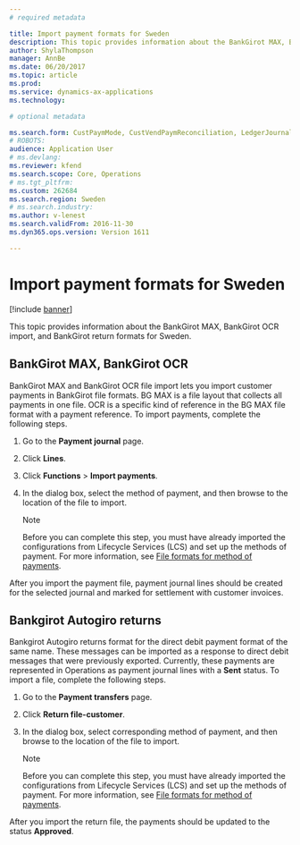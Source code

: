 ```yaml
---
# required metadata

title: Import payment formats for Sweden
description: This topic provides information about the BankGirot MAX, BankGirot OCR import, and BankGirot return formats for Sweden.
author: ShylaThompson
manager: AnnBe
ms.date: 06/20/2017
ms.topic: article
ms.prod: 
ms.service: dynamics-ax-applications
ms.technology: 

# optional metadata

ms.search.form: CustPaymMode, CustVendPaymReconciliation, LedgerJournalTransCustPaym, VendPaymMode
# ROBOTS: 
audience: Application User
# ms.devlang: 
ms.reviewer: kfend
ms.search.scope: Core, Operations
# ms.tgt_pltfrm: 
ms.custom: 262684
ms.search.region: Sweden
# ms.search.industry: 
ms.author: v-lenest
ms.search.validFrom: 2016-11-30
ms.dyn365.ops.version: Version 1611

---
```


# Import payment formats for Sweden

[!include [banner](../includes/banner.md)]

This topic provides information about the BankGirot MAX, BankGirot OCR import, and BankGirot return formats for Sweden.

BankGirot MAX, BankGirot OCR
----------------------------

BankGirot MAX and BankGirot OCR file import lets you import customer payments in BankGirot file formats. BG MAX is a file layout that collects all payments in one file. OCR is a specific kind of reference in the BG MAX file format with a payment reference. To import payments, complete the following steps.

1. Go to the **Payment journal** page.
2. Click **Lines**.
3. Click **Functions** &gt; **Import payments**.
4. In the dialog box, select the method of payment, and then browse to the location of the file to import.

   > [!NOTE]
   >  Before you can complete this step, you must have already imported the configurations from Lifecycle Services (LCS) and set up the methods of payment. For more information, see [File formats for method of payments](emea-select-file-formats-for-the-method-of-payments.md).

After you import the payment file, payment journal lines should be created for the selected journal and marked for settlement with customer invoices.

## Bankgirot Autogiro returns
Bankgirot Autogiro returns format for the direct debit payment format of the same name. These messages can be imported as a response to direct debit messages that were previously exported. Currently, these payments are represented in Operations as payment journal lines with a **Sent** status. To import a file, complete the following steps.

1. Go to the **Payment transfers** page.
2. Click **Return file-customer**.
3. In the dialog box, select corresponding method of payment, and then browse to the location of the file to import. 

   > [!NOTE]
   >  Before you can complete this step, you must have already imported the configurations from Lifecycle Services (LCS) and set up the methods of payment. For more information, see [File formats for method of payments](emea-select-file-formats-for-the-method-of-payments.md).

After you import the return file, the payments should be updated to the status **Approved**.



